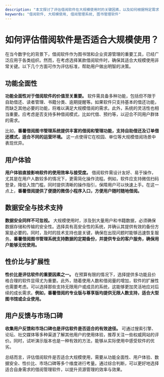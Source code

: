 ```yaml
---
description: "本文探讨了评估借阅软件在大规模使用时的关键因素，以及如何根据特定需求选择合适的软件。特别是番薯借阅图书管理系统的优势。"
keywords: "借阅软件, 大规模使用, 借阅管理系统, 图书管理软件"
---
```

# 如何评估借阅软件是否适合大规模使用？

在当今数字化的背景下，借阅软件作为图书馆和企业资源管理的重要工具，已经广泛应用于各类组织。然而，在考虑选择某款借阅软件时，确保其适合大规模使用非常关键。以下几个方面可作为评估标准，帮助用户做出明智的决策。

## 功能全面性

**功能全面性对于借阅软件的价值至关重要。** 软件需具备多种功能，包括但不限于自助借还、读者管理、书籍分类、逾期提醒等。如果软件只支持基本的借还功能，而缺乏其他必要的功能，将难以满足大规模借阅的需求。此外，系统的灵活性也相当重要。应考虑是否支持多种借阅模式，比如代借、预约等，以迎合不同用户群体的需求。

比如，**番薯借阅图书管理系统提供丰富的借阅和管理功能，支持自助借还及订单借还模式，适合不同的运营环境。** 这一点使得它在校园、单位等大规模借阅场景中表现优异。

## 用户体验

**用户体验直接影响软件的使用效率与接受度。** 借阅软件需设计友好、易于操作，尤其是在用户人数较多的情况下，更需简化操作流程。例如，软件应支持微信扫码登录，降低入馆门槛，同时提供清晰的操作指引，保障用户可以快速上手。在这一点上，**番薯借阅提供了便捷的微信小程序入口，方便用户随时随地借阅。**

## 数据安全与技术支持

**数据安全同样不可忽视。** 大规模使用时，涉及到大量用户和书籍数据，必须确保数据存储和传输的安全性。选择具有高安全性的系统，并确认其提供有效的备份方案是必要的。同时，及时的技术支持也是关键，确保在出现问题时能够迅速恢复服务。**番薯借阅图书管理系统支持数据的定期备份，并提供专业的客户服务，确保用户能够无忧使用。**

## 性价比与扩展性

**性价比是评估软件的重要因素之一。** 在预算有限的情况下，选择提供多功能且价格合理的软件显得尤为重要。此外，随着使用人数和借阅量的增加，软件的扩展性也需要考虑。可以选择那些支持无限用户或成员的系统，这能够更加灵活地应对后续的成长需求。**例如，番薯借阅的专业版与尊享版均提供无限人数支持，适合大型图书馆或企业使用。**

## 用户反馈与市场口碑

**收集用户反馈和市场口碑也是评估软件是否适合的有效途径。** 可通过搜索引擎、论坛、社交媒体等多种渠道了解其他用户的使用体验，推荐关注一些权威网站的评价。同时，试听演示版本也是一种有效的方法，能够从实际使用中感受软件的优劣。

总结而言，评估借阅软件是否适合大规模使用，需要从功能全面性、用户体验、数据安全、性价比、市场口碑等多个维度进行考量。通过综合判断，可以更好地选择适合自身需求的借阅管理软件，以提升资源管理的效率与效果。
